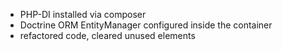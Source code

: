 - PHP-DI installed via composer
- Doctrine ORM EntityManager configured inside the container
- refactored code, cleared unused elements